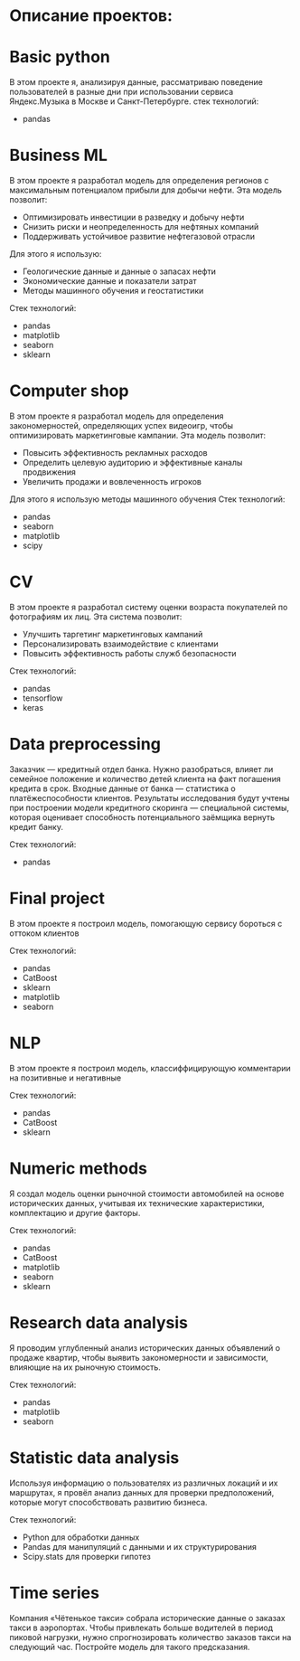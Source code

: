 # Описание проектов:

# Basic python

В этом проекте я, анализируя данные, рассматриваю поведение пользователей в разные дни при использовании сервиса Яндекс.Музыка в Москве и Санкт-Петербурге.
стек технологий:
* pandas


# Business ML

В этом проекте я разработал модель для определения регионов с максимальным потенциалом прибыли для добычи нефти. Эта модель позволит:

* Оптимизировать инвестиции в разведку и добычу нефти
* Снизить риски и неопределенность для нефтяных компаний
* Поддерживать устойчивое развитие нефтегазовой отрасли

Для этого я использую:

* Геологические данные и данные о запасах нефти
* Экономические данные и показатели затрат
* Методы машинного обучения и геостатистики

Cтек технологий:
* pandas
* matplotlib
* seaborn
* sklearn


# Computer shop

В этом проекте я разработал модель для определения закономерностей, определяющих успех видеоигр, чтобы оптимизировать маркетинговые кампании. Эта модель позволит:

* Повысить эффективность рекламных расходов
* Определить целевую аудиторию и эффективные каналы продвижения
* Увеличить продажи и вовлеченность игроков

Для этого я использую методы машинного обучения
Стек технологий:
* pandas
* seaborn
* matplotlib
* scipy


# CV

В этом проекте я разработал систему оценки возраста покупателей по фотографиям их лиц. Эта система позволит:
* Улучшить таргетинг маркетинговых кампаний
* Персонализировать взаимодействие с клиентами
* Повысить эффективность работы служб безопасности

Стек технологий:
* pandas
* tensorflow
* keras


# Data preprocessing

Заказчик — кредитный отдел банка. Нужно разобраться, влияет ли семейное положение и количество детей клиента на факт погашения кредита в срок. Входные данные от банка — статистика о платёжеспособности клиентов.
Результаты исследования будут учтены при построении модели кредитного скоринга — специальной системы, которая оценивает способность потенциального заёмщика вернуть кредит банку.

Стек технологий:
* pandas


# Final project

В этом проекте я построил модель, помогающую сервису бороться с оттоком клиентов

Стек технологий:
* pandas
* CatBoost
* sklearn
* matplotlib
* seaborn


# NLP

В этом проекте я построил модель, классиффицирующую комментарии на позитивные и негативные

Стек технологий:
* pandas
* CatBoost
* sklearn


# Numeric methods

Я создал модель оценки рыночной стоимости автомобилей на основе исторических данных, учитывая их технические характеристики, комплектацию и другие факторы.

Стек технологий:
* pandas
* CatBoost
* matplotlib
* seaborn
* sklearn


# Research data analysis

Я проводим углубленный анализ исторических данных объявлений о продаже квартир, чтобы выявить закономерности и зависимости, влияющие на их рыночную стоимость.

Стек технологий:
* pandas
* matplotlib
* seaborn


# Statistic data analysis

Используя информацию о пользователях из различных локаций и их маршрутах, я провёл анализ данных для проверки предположений, которые могут способствовать развитию бизнеса.

Стек технологий:

* Python для обработки данных
* Pandas для манипуляций с данными и их структурирования
* Scipy.stats для проверки гипотез


# Time series

Компания «Чётенькое такси» собрала исторические данные о заказах такси в аэропортах. Чтобы привлекать больше водителей в период пиковой нагрузки, нужно спрогнозировать количество заказов такси на следующий час. Постройте модель для такого предсказания.
